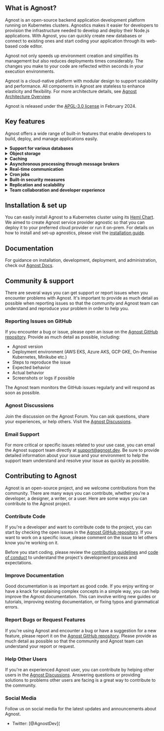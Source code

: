 ## What is Agnost?

Agnost is an open-source backend application development platform running on Kubernetes clusters. Agnostics makes it easier for developers to provision the infrastructure needed to develop and deploy their Node.js applications. With Agnost, you can quickly create new databases or connect to existing ones and start coding your application through its web-based code editor.

Agnost not only speeds up environment creation and simplifies its management but also reduces deployments times considerably. The changes you make to your code are reflected within seconds in your execution environments.

Agnost is a cloud-native platform with modular design to support scalability and performance. All components in Agnost are stateless to enhance elasticity and flexibility. For more architecture details, see [Agnost Architecture Overview](https://agnost.dev/blog/high-level-overview-of-agnost-architecture).

Agnost is released under the [APGL-3.0 license](https://github.com/cloud-agnost/agnost-community/blob/master/LICENSE) in February 2024.

## Key features

Agnost offers a wide range of built-in features that enable developers to build, deploy, and manage applications easily.

<details>
  <summary><b>Support for various databases</b></summary>
  Agnost offers a versatile database support system, accommodating various
database options such as MongoDB, MySQL, or PostgreSQL.
Developers can seamlessly integrate their existing database or choose preferred
database technology, enabling flexible and compatible data management solutions.
  </details>

<details>
  <summary><b>Object storage</b></summary>
  Agnost integrates with prominent cloud storage providers, including AWS S3, GCP Cloud Storage, Azure Blob Storage, and MinIO. Developers gain access to efficient and scalable storage solutions, enabling optimized data access and storage while ensuring data redundancy for reliability.
  </details>

<details>
  <summary><b>Caching</b></summary>
  Enhancing application performance is a priority, and Agnost delivers with its native support for Redis. Redis, an in-memory data structure store, empowers developers to cache frequently accessed data for swift retrieval, reducing database loads and improving application responsiveness.
  </details>

<details>
  <summary><b>Asynchronous processing through message brokers</b></summary>
  Agnost supports standard message queuing systems like RabbitMQ and Kafka (coming soon), facilitating reliable communication between microservices. Asynchronous communication ensures seamless data exchange, benefiting applications built on event-driven architectures.
  </details>

<details>
  <summary><b>Real-time communication</b></summary>
  Experience real-time communication with Agnost's support for WebSockets and Server-Sent Events. Developers can build dynamic applications that deliver live updates to users, accommodating features like real-time notifications and collaborative functionalities.
  </details>

<details>
  <summary><b>Cron jobs</b></summary>
  Automating routine tasks is made simple with Agnost's support for scheduled cronjobs. Developers can automate critical background tasks, such as data backups and report generation, optimizing application performance and reducing manual intervention.
  </details>

<details>
  <summary><b>Built-in security measures</b></summary>
  Agnost prioritizes security, not only through essential features like API keys, rate limiters, and domain/IP white-listing but also by providing robust session management capabilities. These security measures work in tandem to protect applications against potential threats, unauthorized access, and session-related vulnerabilities, enhancing data integrity and safeguarding sensitive information.
  </details>

<details>
  <summary><b>Replication and scalability</b></summary>
  Agnost simplifies scaling with advanced replication capabilities. Developers can create read replicas for databases, cache, and message broker clusters, enhancing performance and fault tolerance. The ability to scale read replicas and manage primary instances allows Agnost to handle serious workloads with ease.
  Agnost also empowers developers with full control over their API servers, allowing them to efficiently manage and deploy their apps with ease. With Agnost, you can harness the benefits of serverless architecture while maintaining flexibility and customization in your app backends.
  </details>

<details>
  <summary><b>Team collaboration and developer experience</b></summary>
  With Agnost, you can develop your backend apps in teams and assign roles to each team member. With its web based code editor, you can immediately start coding and testing your applications. Agnost's management UI, the Agnost Studio, enables realtime collaboration among team membes. 
  Additionally, Agnost Studio provides seamless automatic type definition, making it easier for developers to work with strongly-typed data and maintain code consistency throughout their projects. This feature enhances code quality and reduces the likelihood of type-related errors.
  </details>

## Installation & set up

You can easily install Agnost to a Kubernetes cluster using its [Heml Chart](https://github.com/cloud-agnost/charts). We aimed to create Agnost service provider agnostic so that you can deploy it to your preferred cloud provider or run it on-prem. For details on how to install and set-up agnostics, please visit the [installation guide](https://agnost.dev/docs/category/installation-and-setup).

## Documentation

For guidance on installation, development, deployment, and administration, check out [Agnost Docs](https://agnost.dev/docs/intro). 

## Community & support

There are several ways you can get support or report issues when you encounter problems with Agnost. It's important to provide as much detail as possible when reporting issues so that the community and Agnost team can understand and reproduce your problem in order to help you.

### Reporting Issues on GitHub

If you encounter a bug or issue, please open an issue on the [Agnost GitHub repository](https://github.com/cloud-agnost/agnost-community). Provide as much detail as possible, including:

- Agnost version
- Deployment environment (AWS EKS, Azure AKS, GCP GKE, On-Premise Kubernetes, Minikube etc.)
- Steps to reproduce the issue
- Expected behavior
- Actual behavior
- Screenshots or logs if possible

The Agnost team monitors the GitHub issues regularly and will respond as soon as possible.

### Agnost Discussions

Join the discussion on the Agnost Forum. You can ask questions, share your experiences, or help others. Visit the [Agnost Discussions](https://github.com/orgs/cloud-agnost/discussions).

### Email Support

For more critical or specific issues related to your use case, you can email the Agnost support team directly at support@agnost.dev. Be sure to provide detailed information about your issue and your environment to help the support team understand and resolve your issue as quickly as possible.

## Contributing to Agnost

Agnost is an open-source project, and we welcome contributions from the community. There are many ways you can contribute, whether you're a developer, a designer, a writer, or a user. Here are some ways you can contribute to the Agnost project.

### Contribute Code

If you're a developer and want to contribute code to the project, you can start by checking the open issues in the
[Agnost GitHub repository](https://github.com/cloud-agnost). If you want to work on a specific issue, please comment on the issue to let others know you're working on it.

Before you start coding, please review the [contributing guidelines](https://github.com/cloud-agnost/agnost-community/CONTRIBUTING.md) and [code of conduct](https://github.com/cloud-agnost/agnost-community/CODE_OF_CONDUCT.md) to understand the project's development process and expectations.

### Improve Documentation

Good documentation is as important as good code. If you enjoy writing or have a knack for explaining complex concepts in a simple way, you can help improve the Agnost documentation. This can involve writing new guides or tutorials, improving existing documentation, or fixing typos and grammatical errors.

### Report Bugs or Request Features

If you're using Agnost and encounter a bug or have a suggestion for a new feature, please report it on the [Agnost GitHub repository](https://github.com/cloud-agnost). Please provide as much detail as possible so that the community and Agnost team can understand your report or request.

### Help Other Users

If you're an experienced Agnost user, you can contribute by helping other users in the [Agnost Discussions](https://github.com/orgs/cloud-agnost/discussions). Answering questions or providing solutions to problems other users are facing is a great way to contribute to the community.

### Social Media

Follow us on social media for the latest updates and announcements about Agnost.

- Twitter: [@AgnostDev](
